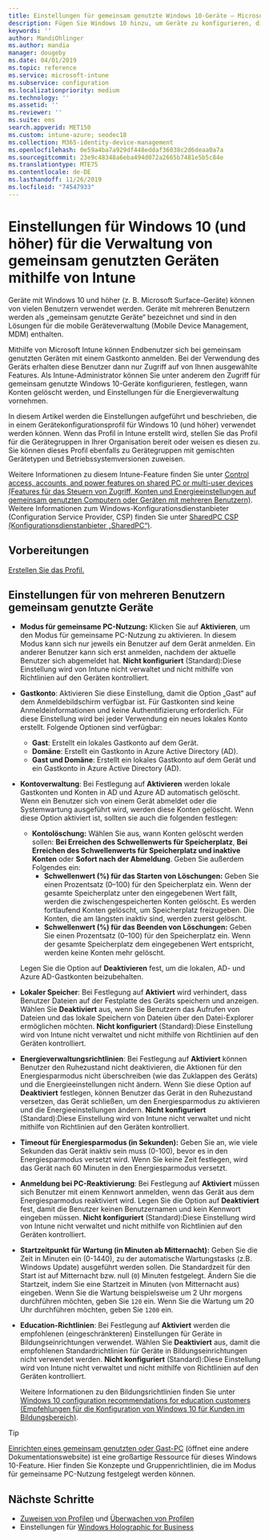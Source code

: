 ```yaml
---
title: Einstellungen für gemeinsam genutzte Windows 10-Geräte – Microsoft Intune (Azure) | Microsoft-Dokumentation
description: Fügen Sie Windows 10 hinzu, um Geräte zu konfigurieren, die gemeinsam genutzt oder von mehreren Benutzern in Microsoft Intune verwendet werden. Hier finden Sie eine Liste mit allen Einstellungen und ihren Auswirkungen auf die Geräte (einschließlich Microsoft Surface). Verwalten Sie Gastkonten und sonstige Konten, löschen Sie inaktive Konten, aktivieren oder deaktivieren Sie das Speichern auf lokalen Speichermedien, legen Sie Energieoptionen und den Zeitpunkt für die Installation fest und verwenden Sie Geräte, die im Bildungsbereich eingesetzt werden, in einem Gerätekonfigurationsprofil.
keywords: ''
author: MandiOhlinger
ms.author: mandia
manager: dougeby
ms.date: 04/01/2019
ms.topic: reference
ms.service: microsoft-intune
ms.subservice: configuration
ms.localizationpriority: medium
ms.technology: ''
ms.assetid: ''
ms.reviewer: ''
ms.suite: ems
search.appverid: MET150
ms.custom: intune-azure; seodec18
ms.collection: M365-identity-device-management
ms.openlocfilehash: 0e59a4ba7a929df448eddaf36038c2d6deaa0a7a
ms.sourcegitcommit: 23e9c48348a6eba494d072a2665b7481e5b5c84e
ms.translationtype: MTE75
ms.contentlocale: de-DE
ms.lasthandoff: 11/26/2019
ms.locfileid: "74547933"
---
```

# <a name="windows-10-and-later-settings-to-manage-shared-devices-using-intune"></a>Einstellungen für Windows 10 (und höher) für die Verwaltung von gemeinsam genutzten Geräten mithilfe von Intune

Geräte mit Windows 10 und höher (z. B. Microsoft Surface-Geräte) können von vielen Benutzern verwendet werden. Geräte mit mehreren Benutzern werden als „gemeinsam genutzte Geräte“ bezeichnet und sind in den Lösungen für die mobile Geräteverwaltung (Mobile Device Management, MDM) enthalten.

Mithilfe von Microsoft Intune können Endbenutzer sich bei gemeinsam genutzten Geräten mit einem Gastkonto anmelden. Bei der Verwendung des Geräts erhalten diese Benutzer dann nur Zugriff auf von Ihnen ausgewählte Features. Als Intune-Administrator können Sie unter anderem den Zugriff für gemeinsam genutzte Windows 10-Geräte konfigurieren, festlegen, wann Konten gelöscht werden, und Einstellungen für die Energieverwaltung vornehmen.

In diesem Artikel werden die Einstellungen aufgeführt und beschrieben, die in einem Gerätekonfigurationsprofil für Windows 10 (und höher) verwendet werden können. Wenn das Profil in Intune erstellt wird, stellen Sie das Profil für die Gerätegruppen in Ihrer Organisation bereit oder weisen es diesen zu. Sie können dieses Profil ebenfalls zu Gerätegruppen mit gemischten Gerätetypen und Betriebssystemversionen zuweisen.

Weitere Informationen zu diesem Intune-Feature finden Sie unter [Control access, accounts, and power features on shared PC or multi-user devices (Features für das Steuern von Zugriff, Konten und Energieeinstellungen auf gemeinsam genutzten Computern oder Geräten mit mehreren Benutzern)](shared-user-device-settings.md). Weitere Informationen zum Windows-Konfigurationsdienstanbieter (Configuration Service Provider, CSP) finden Sie unter [SharedPC CSP (Konfigurationsdienstanbieter „SharedPC“)](https://docs.microsoft.com/windows/client-management/mdm/sharedpc-csp).

## <a name="before-your-begin"></a>Vorbereitungen

[Erstellen Sie das Profil.](shared-user-device-settings.md)

## <a name="shared-multi-user-device-settings"></a>Einstellungen für von mehreren Benutzern gemeinsam genutzte Geräte

- **Modus für gemeinsame PC-Nutzung:** Klicken Sie auf **Aktivieren**, um den Modus für gemeinsame PC-Nutzung zu aktivieren. In diesem Modus kann sich nur jeweils ein Benutzer auf dem Gerät anmelden. Ein anderer Benutzer kann sich erst anmelden, nachdem der aktuelle Benutzer sich abgemeldet hat. **Nicht konfiguriert** (Standard):Diese Einstellung wird von Intune nicht verwaltet und nicht mithilfe von Richtlinien auf den Geräten kontrolliert.
- **Gastkonto**: Aktivieren Sie diese Einstellung, damit die Option „Gast“ auf dem Anmeldebildschirm verfügbar ist. Für Gastkonten sind keine Anmeldeinformationen und keine Authentifizierung erforderlich. Für diese Einstellung wird bei jeder Verwendung ein neues lokales Konto erstellt. Folgende Optionen sind verfügbar:
  - **Gast**: Erstellt ein lokales Gastkonto auf dem Gerät.
  - **Domäne**: Erstellt ein Gastkonto in Azure Active Directory (AD).
  - **Gast und Domäne**: Erstellt ein lokales Gastkonto auf dem Gerät und ein Gastkonto in Azure Active Directory (AD).
- **Kontoverwaltung**: Bei Festlegung auf **Aktivieren** werden lokale Gastkonten und Konten in AD und Azure AD automatisch gelöscht. Wenn ein Benutzer sich von einem Gerät abmeldet oder die Systemwartung ausgeführt wird, werden diese Konten gelöscht. Wenn diese Option aktiviert ist, sollten sie auch die folgenden festlegen:
  - **Kontolöschung:** Wählen Sie aus, wann Konten gelöscht werden sollen: **Bei Erreichen des Schwellenwerts für Speicherplatz**, **Bei Erreichen des Schwellenwerts für Speicherplatz und inaktive Konten** oder **Sofort nach der Abmeldung**. Geben Sie außerdem Folgendes ein:
    - **Schwellenwert (%) für das Starten von Löschungen:** Geben Sie einen Prozentsatz (0–100) für den Speicherplatz ein. Wenn der gesamte Speicherplatz unter den eingegebenen Wert fällt, werden die zwischengespeicherten Konten gelöscht. Es werden fortlaufend Konten gelöscht, um Speicherplatz freizugeben. Die Konten, die am längsten inaktiv sind, werden zuerst gelöscht.
    - **Schwellenwert (%) für das Beenden von Löschungen:** Geben Sie einen Prozentsatz (0–100) für den Speicherplatz ein. Wenn der gesamte Speicherplatz dem eingegebenen Wert entspricht, werden keine Konten mehr gelöscht.

  Legen Sie die Option auf **Deaktivieren** fest, um die lokalen, AD- und Azure AD-Gastkonten beizubehalten.

- **Lokaler Speicher**: Bei Festlegung auf **Aktiviert** wird verhindert, dass Benutzer Dateien auf der Festplatte des Geräts speichern und anzeigen. Wählen Sie **Deaktiviert** aus, wenn Sie Benutzern das Aufrufen von Dateien und das lokale Speichern von Dateien über den Datei-Explorer ermöglichen möchten. **Nicht konfiguriert** (Standard):Diese Einstellung wird von Intune nicht verwaltet und nicht mithilfe von Richtlinien auf den Geräten kontrolliert.
- **Energieverwaltungsrichtlinien**: Bei Festlegung auf **Aktiviert** können Benutzer den Ruhezustand nicht deaktivieren, die Aktionen für den Energiesparmodus nicht überschreiben (wie das Zuklappen des Geräts) und die Energieeinstellungen nicht ändern. Wenn Sie diese Option auf **Deaktiviert** festlegen, können Benutzer das Gerät in den Ruhezustand versetzen, das Gerät schließen, um den Energiesparmodus zu aktivieren und die Energieeinstellungen ändern. **Nicht konfiguriert** (Standard):Diese Einstellung wird von Intune nicht verwaltet und nicht mithilfe von Richtlinien auf den Geräten kontrolliert.
- **Timeout für Energiesparmodus (in Sekunden):** Geben Sie an, wie viele Sekunden das Gerät inaktiv sein muss (0-100), bevor es in den Energiesparmodus versetzt wird. Wenn Sie keine Zeit festlegen, wird das Gerät nach 60 Minuten in den Energiesparmodus versetzt.
- **Anmeldung bei PC-Reaktivierung**: Bei Festlegung auf **Aktiviert** müssen sich Benutzer mit einem Kennwort anmelden, wenn das Gerät aus dem Energiesparmodus reaktiviert wird. Legen Sie die Option auf **Deaktiviert** fest, damit die Benutzer keinen Benutzernamen und kein Kennwort eingeben müssen. **Nicht konfiguriert** (Standard):Diese Einstellung wird von Intune nicht verwaltet und nicht mithilfe von Richtlinien auf den Geräten kontrolliert.
- **Startzeitpunkt für Wartung (in Minuten ab Mitternacht):** Geben Sie die Zeit in Minuten ein (0-1440), zu der automatische Wartungstasks (z.B. Windows Update) ausgeführt werden sollen. Die Standardzeit für den Start ist auf Mitternacht bzw. null (`0`) Minuten festgelegt. Ändern Sie die Startzeit, indem Sie eine Startzeit in Minuten (von Mitternacht aus) eingeben. Wenn Sie die Wartung beispielsweise um 2 Uhr morgens durchführen möchten, geben Sie `120` ein. Wenn Sie die Wartung um 20 Uhr durchführen möchten, geben Sie `1200` ein.
- **Education-Richtlinien**: Bei Festlegung auf **Aktiviert** werden die empfohlenen (eingeschränkteren) Einstellungen für Geräte in Bildungseinrichtungen verwendet. Wählen Sie **Deaktiviert** aus, damit die empfohlenen Standardrichtlinien für Geräte in Bildungseinrichtungen nicht verwendet werden. **Nicht konfiguriert** (Standard):Diese Einstellung wird von Intune nicht verwaltet und nicht mithilfe von Richtlinien auf den Geräten kontrolliert.

  Weitere Informationen zu den Bildungsrichtlinien finden Sie unter [Windows 10 configuration recommendations for education customers (Empfehlungen für die Konfiguration von Windows 10 für Kunden im Bildungsbereich)](https://docs.microsoft.com/education/windows/configure-windows-for-education).

> [!TIP]
> [Einrichten eines gemeinsam genutzten oder Gast-PC](https://docs.microsoft.com/windows/configuration/set-up-shared-or-guest-pc) (öffnet eine andere Dokumentationswebsite) ist eine großartige Ressource für dieses Windows 10-Feature. Hier finden Sie Konzepte und Gruppenrichtlinien, die im Modus für gemeinsame PC-Nutzung festgelegt werden können.

## <a name="next-steps"></a>Nächste Schritte

- [Zuweisen von Profilen](device-profile-assign.md) und [Überwachen von Profilen](device-profile-monitor.md)
- Einstellungen für [Windows Holographic for Business](shared-user-device-settings-windows-holographic.md)
